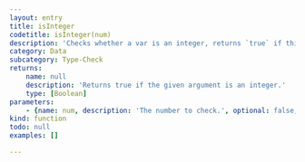```yaml
---
layout: entry
title: isInteger
codetitle: isInteger(num)
description: 'Checks whether a var is an integer, returns `true` if this is the case.'
category: Data
subcategory: Type-Check
returns:
    name: null
    description: 'Returns true if the given argument is an integer.'
    type: [Boolean]
parameters:
    - {name: num, description: 'The number to check.', optional: false, type: [Object, String, Number, Boolean]}
kind: function
todo: null
examples: []

---
```

